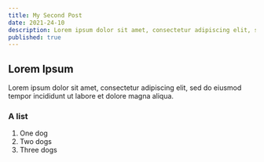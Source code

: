 ```yaml
---
title: My Second Post
date: 2021-24-10
description: Lorem ipsum dolor sit amet, consectetur adipiscing elit, sed do eiusmod tempor incididunt ut labore et dolore magna aliqua.
published: true
---
```


## Lorem Ipsum

Lorem ipsum dolor sit amet, consectetur adipiscing elit, sed do eiusmod tempor incididunt ut labore et dolore magna aliqua.

### A list

1. One dog
2. Two dogs
3. Three dogs
